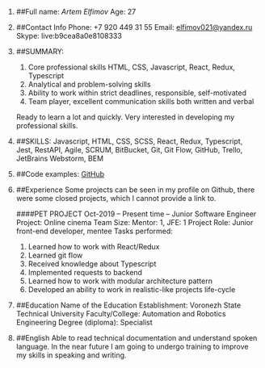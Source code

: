 1. ##Full name:
    *Artem Elfimov*
     Age: 27

2. ##Contact Info
   Phone: +7 920 449 31 55
   Email: elfimov021@yandex.ru
   Skype: live:b9cea8a0e8108333
   
3. ##SUMMARY:
   1. Core professional skills HTML, CSS, Javascript, React, Redux, Typescript
   2. Analytical and problem-solving skills
   3. Ability to work within strict deadlines, responsible, self-motivated
   4. Team player, excellent communication skills both written and verbal
   
   Ready to learn a lot and quickly. Very interested in developing my professional skills.
   
4. ##SKILLS:
   Javascript, HTML, CSS, SCSS, React, Redux, Typescript, Jest,
   RestAPI, Agile, SCRUM, BitBucket, Git, Git Flow, GitHub, Trello, JetBrains Webstorm, BEM
   
5. ##Code examples:
    [GitHub](https://github.com/ElfimovArtem/Online-Cinema-App)
    
6. ##Experience 
    Some projects can be seen in my profile on Github, 
    there were some closed projects, which I cannot provide a link to.
    
    ####PET PROJECT
    Oct-2019 – Present time – Junior Software Engineer
    Project: Online cinema
    Team Size: Mentor: 1, JFE: 1
    Project Role: Junior front-end developer, mentee
    Tasks performed:
    1. Learned how to work with React/Redux
    2. Learned git flow
    3. Received knowledge about Typescript
    4. Implemented requests to backend
    5. Learned how to work with modular architecture pattern
    6. Developed an ability to work in realistic-like projects life-cycle
    
7. ##Education 
    Name of the Education Establishment: Voronezh State Technical University
    Faculty/College: Automation and Robotics Engineering
    Degree (diploma): Specialist
    
8. ##English 
    Able to read technical documentation and understand spoken language. 
    In the near future I am going to undergo training to improve my skills in speaking and writing.
